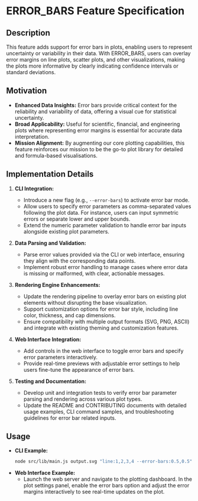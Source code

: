 # ERROR_BARS Feature Specification

## Description
This feature adds support for error bars in plots, enabling users to represent uncertainty or variability in their data. With ERROR_BARS, users can overlay error margins on line plots, scatter plots, and other visualizations, making the plots more informative by clearly indicating confidence intervals or standard deviations.

## Motivation
- **Enhanced Data Insights:** Error bars provide critical context for the reliability and variability of data, offering a visual cue for statistical uncertainty.
- **Broad Applicability:** Useful for scientific, financial, and engineering plots where representing error margins is essential for accurate data interpretation.
- **Mission Alignment:** By augmenting our core plotting capabilities, this feature reinforces our mission to be the go-to plot library for detailed and formula-based visualisations.

## Implementation Details
1. **CLI Integration:**
   - Introduce a new flag (e.g., `--error-bars`) to activate error bar mode.
   - Allow users to specify error parameters as comma-separated values following the plot data. For instance, users can input symmetric errors or separate lower and upper bounds.
   - Extend the numeric parameter validation to handle error bar inputs alongside existing plot parameters.

2. **Data Parsing and Validation:**
   - Parse error values provided via the CLI or web interface, ensuring they align with the corresponding data points.
   - Implement robust error handling to manage cases where error data is missing or malformed, with clear, actionable messages.

3. **Rendering Engine Enhancements:**
   - Update the rendering pipeline to overlay error bars on existing plot elements without disrupting the base visualization.
   - Support customization options for error bar style, including line color, thickness, and cap dimensions.
   - Ensure compatibility with multiple output formats (SVG, PNG, ASCII) and integrate with existing theming and customization features.

4. **Web Interface Integration:**
   - Add controls in the web interface to toggle error bars and specify error parameters interactively.
   - Provide real-time previews with adjustable error settings to help users fine-tune the appearance of error bars.

5. **Testing and Documentation:**
   - Develop unit and integration tests to verify error bar parameter parsing and rendering across various plot types.
   - Update the README and CONTRIBUTING documents with detailed usage examples, CLI command samples, and troubleshooting guidelines for error bar related inputs.

## Usage
- **CLI Example:**
  ```bash
  node src/lib/main.js output.svg "line:1,2,3,4 --error-bars:0.5,0.5"
  ```
- **Web Interface Example:**
   - Launch the web server and navigate to the plotting dashboard. In the plot settings panel, enable the error bars option and adjust the error margins interactively to see real-time updates on the plot.
